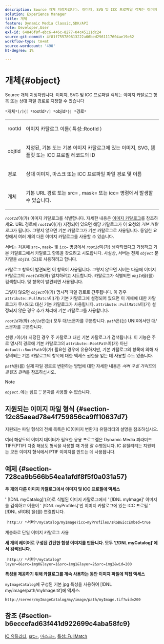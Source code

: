 ```yaml
---
description: Source 개체 지정자입니다. 이미지, SVG 및 ICC 프로파일 객체는 이미지 카탈로그 항목 또는 상대 파일 경로로 지정할 수 있습니다
solution: Experience Manager
title: 개체
feature: Dynamic Media Classic,SDK/API
role: Developer,User
exl-id: 64846f8f-ebc6-446c-8277-04c45111dc24
source-git-commit: 4f81f755789613222a66bed2961117604ae19e62
workflow-type: tm+mt
source-wordcount: '490'
ht-degree: 1%

---
```


# 개체{#object}

Source 개체 지정자입니다. 이미지, SVG 및 ICC 프로파일 객체는 이미지 카탈로그 항목 또는 상대 파일 경로로 지정할 수 있습니다

`*`개체`*[/]{[ *`rootId`*/] *`objId`*}| *`경로`*`

<table id="simpletable_A8B9B4D508B94BE5B7F6112F0A5F8270"> 
 <tr class="strow"> 
  <td class="stentry"> <p> <span class="codeph"> <span class="varname"> rootId </span> </span> </p> </td> 
  <td class="stentry"> <p>이미지 카탈로그 이름( <span class="codeph"> 특성::RootId </span>) </p> </td> 
 </tr> 
 <tr class="strow"> 
  <td class="stentry"> <p> <span class="codeph"> <span class="varname"> objtId </span> </span> </p> </td> 
  <td class="stentry"> <p>지정된, 기본 또는 기본 이미지 카탈로그에 있는 이미지, SVG, 템플릿 또는 ICC 프로필 레코드의 ID </p> </td> 
 </tr> 
 <tr class="strow"> 
  <td class="stentry"> <p> <span class="codeph"> <span class="varname"> 경로 </span> </span> </p> </td> 
  <td class="stentry"> <p>상대 이미지, 마스크 또는 ICC 프로파일 파일 경로 및 이름 </p> </td> 
 </tr> 
 <tr class="strow"> 
  <td class="stentry"> <p> <span class="codeph"> <span class="varname"> 개체 </span> </span> </p> </td> 
  <td class="stentry"> <p>기본 URL 경로 또는 <span class="codeph"> src= </span>, <span class="codeph"> mask= </span> 또는 <span class="codeph"> icc= </span> 명령에서 발생할 수 있습니다. </p> </td> 
 </tr> 
</table>

*`rootId`*&#x200B;이(가) 이미지 카탈로그를 식별합니다. 자세한 내용은 [이미지 카탈로그](../../../../../is-api/image-catalog/image-serving-api-ref/c-image-catalog-reference/c-overview/c-overview.md#concept-9ce2b6a133de45f783e95cabc5810ac3)를 참조하세요. URL 경로에 *`rootId`*&#x200B;이(가) 지정되어 있으면 해당 카탈로그가 이 요청의 *기본 카탈로그*&#x200B;가 됩니다. 그렇지 않으면 기본 카탈로그가 기본 카탈로그로 사용됩니다. 동일한 요청에서 여러 개의 다른 이미지 카탈로그를 사용할 수 있습니다.

서버는 처음에 `src=`, `mask=` 및 `icc=` 명령에서 *`rootId`*&#x200B;이(가) 생략되었다고 가정하고 기본 카탈로그에서 카탈로그 항목을 찾으려고 시도합니다. 사실상, 서버는 전체 *`object`* 문자열을 *`objId.`*(으)로 사용하려고 합니다.

카탈로그 항목이 발견되면 이 항목이 사용됩니다. 그렇지 않으면 서버는 다음에 이미지 카탈로그의 *`rootId`*&#x200B;과(와) 일치하려고 시도합니다. 카탈로그가 식별되면 *`objId`*&#x200B;을(를) 검색합니다. 및 항목이 발견되면 사용됩니다.

그렇지 않으면 *`object`*&#x200B;이(가) 명시적 파일 경로로 간주됩니다. 이 경우 `attribute::FullMatch`이(가) 기본 카탈로그에 설정되어 있으면 이 개체에 대한 카탈로그가 무시되고 대신 기본 카탈로그가 사용됩니다. `attribute::FullMatch`이(가) 설정되지 않은 경우 추가 처리에 기본 카탈로그를 사용합니다.

*`rootId`*&#x200B;과(와) *`objId`*&#x200B;은(는) 모두 대/소문자를 구분합니다. *`path`*&#x200B;은(는) UNIX에서만 대/소문자를 구분합니다.

선행 `/`이(가) 지정된 경우 주 카탈로그 대신 기본 카탈로그가 검색됩니다. 이 기능은 주로 명시적 경로에 기본 카탈로그의 `attribute::RootPath`이(가) 아닌 `default::RootPath`이(가) 필요한 경우에 유용하지만, 기본 카탈로그의 항목에 의해 재정의되는 기본 카탈로그의 항목에 대한 액세스 권한을 얻는 데 사용할 수도 있습니다.

*`path`*&#x200B;을(를) 실제 파일 경로로 변환하는 방법에 대한 자세한 내용은 *서버 구성 가이드*&#x200B;의 *콘텐츠 관리*&#x200B;를 참조하십시오.

>[!NOTE]
>
>*`object.`*&#x200B;에는 쉼표 &#39;,&#39; 문자를 사용할 수 없습니다.

## 지원되는 이미지 파일 형식 {#section-12c85aead78e4f759856ca9ff10637d7}

지원되는 파일 형식의 전체 목록은 IC(이미지 변환기) 유틸리티의 설명을 참조하십시오.

여러 해상도의 이미지 데이터가 필요한 응용 프로그램은 Dynamic Media 피라미드 TIFF(PTIF) 다중 해상도 형식을 사용할 때 가장 잘 수행됩니다. IC 유틸리티는 지원되는 모든 이미지 형식에서 PTIF 이미지를 만드는 데 사용됩니다.

## 예제 {#section-728ca9b566b54ea1afdf8f5f0a031a57}

**두 개의 다른 이미지 카탈로그에서 이미지 및 ICC 프로필에 액세스**

&#39; [!DNL myCatalog]&#39;(으)로 식별된 이미지 카탈로그에서 &#39; [!DNL myImage]&#39; 이미지를 검색하고 이름이 &#39; [!DNL myProfiles]&#39;인 이미지 카탈로그에 있는 ICC 프로필 &#39; [!DNL sRGB]&#39;을(를) 연결합니다.

` http:// *`서버`*/myCatalog/myImage?icc=myProfiles/sRGB&iccEmbed=true`

계층화로 단일 이미지 카탈로그 사용

**세 개의 레이어로 구성된 간단한 합성 이미지를 만듭니다. 모두 &#39;[!DNL myCatalog]&#39;에서 검색됩니다.**

` http:// *`서버`*/myCatalog?layer=0&src=img0&layer=1&src=img1&layer=2&src=img2&wid=200`

**특성을 제공하기 위해 카탈로그를 계속 사용하는 동안 이미지 파일에 직접 액세스**

`myImageCatalog`에 구성된 기본 jpg 특성을 사용하여 [!DNL my/image/path/myImage.tif]에 액세스:

`http://server/myImageCatalog/my/image/path/myImage.tif?wid=200`

## 참조 {#section-b6eccefad63f441d922699c4aba58fc9}

[IC 유틸리티](../../../../../is-api/is-utils/utilities/r-ic.md#reference-de9f43c63a8f48f1a755ff1760af8b7b), [src=](../../../../../is-api/http-ref/image-serving-api-ref/c-http-protocol-reference/c-command-reference/r-src.md#reference-f6506637778c4c69bf106a7924a91ab1), [마스크=](../../../../../is-api/http-ref/image-serving-api-ref/c-http-protocol-reference/c-command-reference/r-mask.md#reference-922254e027404fb890b850e2723ee06e), [특성::FullMatch](../../../../../is-api/image-catalog/image-serving-api-ref/c-image-catalog-reference/c-attributes-reference/r-fullmatch.md#reference-c3a72f31672a48b386943d6781cf50d7)
